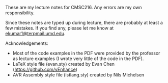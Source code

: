 These are my lecture notes for CMSC216. Any errors are my own responsibility.

Since these notes are typed up during lecture, there are probably at least a few mistakes. If you find any, please let me know at ekumar1@terpmail.umd.edu.


Acknowledgements:

- Most of the code examples in the PDF were provided by the professor as lecture examples (I wrote very little of the code in the PDF).
- LaTeX style file (evan.sty) created by Evan Chen (https://github.com/vEnhance)
- AVR Assembly style file (lstlang.sty) created by Nils Michelsen

